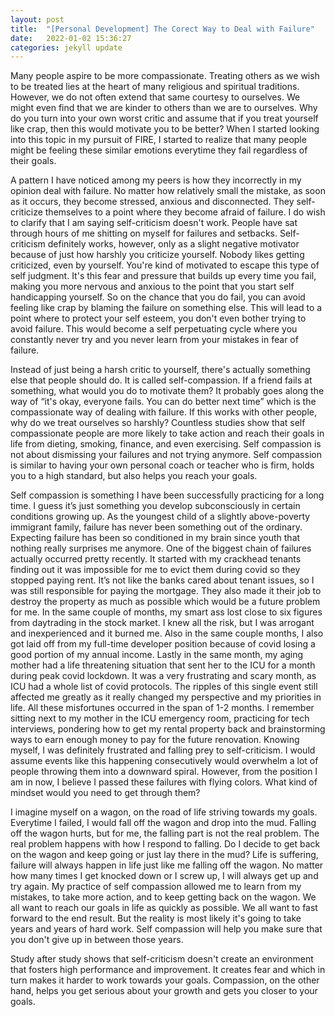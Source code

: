 ```yaml
---
layout: post
title:  "[Personal Development] The Corect Way to Deal with Failure"
date:   2022-01-02 15:36:27
categories: jekyll update
---
```


Many people aspire to be more compassionate. Treating others as we wish to be treated lies at the heart of many religious and spiritual traditions. However, we do not often extend that same courtesy to ourselves. We might even find that we are kinder to others than we are to ourselves. Why do you turn into your own worst critic and assume that if you treat yourself like crap, then this would motivate you to be better? When I started looking into this topic in my pursuit of FIRE, I started to realize that many people might be feeling these similar emotions everytime they fail regardless of their goals.

A pattern I have noticed among my peers is how they incorrectly in my opinion deal with failure. No matter how relatively small the mistake, as soon as it occurs, they become stressed, anxious and disconnected. They self-criticize themselves to a point where they become afraid of failure. I do wish to clarify that I am saying self-criticism doesn't work. People have sat through hours of me shitting on myself for failures and setbacks. Self-criticism definitely works, however, only as a slight negative motivator because of just how harshly you criticize yourself. Nobody likes getting criticized, even by yourself. You're kind of motivated to escape this type of self judgment. It's this fear and pressure that builds up every time you fail, making you more nervous and anxious to the point that you start self handicapping yourself. So on the chance that you do fail, you can avoid feeling like crap by blaming the failure on something else. This will lead to a point where to protect your self esteem, you don't even bother trying to avoid failure. This would become a self perpetuating cycle where you constantly never try and you never learn from your mistakes in fear of failure. 

Instead of just being a harsh critic to yourself, there's actually something else that people should do. It is called self-compassion. If a friend fails at something, what would you do to motivate them? It probably goes along the way of “it's okay, everyone fails. You can do better next time” which is the compassionate way of dealing with failure. If this works with other people, why do we treat ourselves so harshly? Countless studies show that self compassionate people are more likely to take action and reach their goals in life from dieting, smoking, finance, and even exercising. Self compassion is not about dismissing your failures and not trying anymore. Self compassion is similar to having your own personal coach or teacher who is firm, holds you to a high standard, but also helps you reach your goals.

Self compassion is something I have been successfully practicing for a long time. I guess it’s just something you develop subconsciously in certain conditions growing up. As the youngest child of a slightly above-poverty immigrant family, failure has never been something out of the ordinary. Expecting failure has been so conditioned in my brain since youth that nothing really surprises me anymore. One of the biggest chain of failures actually occurred pretty recently. It started with my crackhead tenants finding out it was impossible for me to evict them during covid so they stopped paying rent. It’s not like the banks cared about tenant issues, so I was still responsible for paying the mortgage. They also made it their job to destroy the property as much as possible which would be a future problem for me. In the same couple of months, my smart ass lost close to six figures from daytrading in the stock market. I knew all the risk, but I was arrogant and inexperienced and it burned me. Also in the same couple months, I also got laid off from my full-time developer position because of covid losing a good portion of my annual income. Lastly in the same month, my aging mother had a life threatening situation that sent her to the ICU for a month during peak covid lockdown. It was a very frustrating and scary month, as ICU had a whole list of covid protocols. The ripples of this single event still affected me greatly as it really changed my perspective and my priorities in life. All these misfortunes occurred in the span of 1-2 months. I remember sitting next to my mother in the ICU emergency room, practicing for tech interviews, pondering how to get my rental property back and brainstorming ways to earn enough money to pay for the future renovation. Knowing myself, I was definitely frustrated and falling prey to self-criticism. I would assume events like this happening consecutively would overwhelm a lot of people throwing them into a downward spiral. However, from the position I am in now, I believe I passed these failures with flying colors. What kind of mindset would you need to get through them?

I imagine myself on a wagon, on the road of life striving towards my goals. Everytime I failed, I would fall off the wagon and drop into the mud. Falling off the wagon hurts, but for me, the falling part is not the real problem. The real problem happens with how I respond to falling. Do I decide to get back on the wagon and keep going or just lay there in the mud? Life is suffering, failure will always happen in life just like me falling off the wagon. No matter how many times I get knocked down or I screw up, I will always get up and try again. My practice of self compassion allowed me to learn from my mistakes, to take more action, and to keep getting back on the wagon.  We all want to reach our goals in life as quickly as possible. We all want to fast forward to the end result. But the reality is most likely it's going to take years and years of hard work. Self compassion will help you make sure that you don't give up in between those years. 

Study after study shows that self-criticism doesn't create an environment that fosters high performance and improvement. It creates fear and which in turn makes it harder to work towards your goals. Compassion, on the other hand, helps you get serious about your growth and gets you closer to your goals.